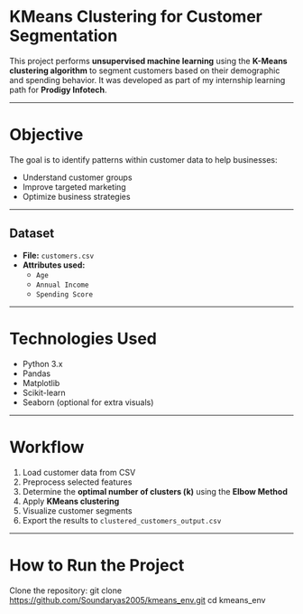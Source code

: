 # KMeans Clustering for Customer Segmentation

This project performs **unsupervised machine learning** using the **K-Means clustering algorithm** to segment customers based on their demographic and spending behavior. It was developed as part of my internship learning path for **Prodigy Infotech**.

---

# Objective

The goal is to identify patterns within customer data to help businesses:
- Understand customer groups
- Improve targeted marketing
- Optimize business strategies

---

##  Dataset

- **File:** `customers.csv`
- **Attributes used:**
  - `Age`
  - `Annual Income`
  - `Spending Score`

---

# Technologies Used

- Python 3.x  
- Pandas  
- Matplotlib  
- Scikit-learn  
- Seaborn (optional for extra visuals)

---

# Workflow

1. Load customer data from CSV
2. Preprocess selected features
3. Determine the **optimal number of clusters (k)** using the **Elbow Method**
4. Apply **KMeans clustering**
5. Visualize customer segments
6. Export the results to `clustered_customers_output.csv`

---

# How to Run the Project
 Clone the repository:
git clone https://github.com/Soundaryas2005/kmeans_env.git
cd kmeans_env

